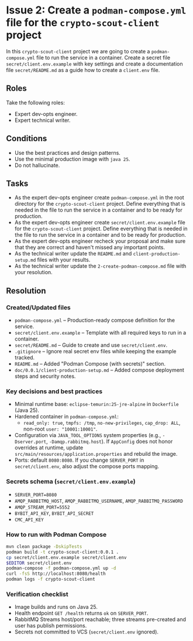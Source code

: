 # Issue 2: Create a `podman-compose.yml` file for the `crypto-scout-client` project

In this `crypto-scout-client` project we are going to create a `podman-compose.yml` file to run the service in a
container. Create a secret file `secret/client.env.example` with key settings and create a documentation file
`secret/README.md` as a guide how to create a `client.env` file.

## Roles

Take the following roles:

- Expert dev-opts engineer.
- Expert technical writer.

## Conditions

- Use the best practices and design patterns.
- Use the minimal production image with `java 25`.
- Do not hallucinate.

## Tasks

- As the expert dev-opts engineer create `podman-compose.yml` in the root directory for the `crypto-scout-client`
  project. Define everything that is needed in the file to run the service in a container and to be ready for production.
- As the expert dev-opts engineer create `secret/client.env.example` file for the `crypto-scout-client` project. 
  Define everything that is needed in the file to run the service in a container and to be ready for production.
- As the expert dev-opts engineer recheck your proposal and make sure that they are correct and haven't missed any
  important points.
- As the technical writer update the `README.md` and `client-production-setup.md` files with your results.
- As the technical writer update the `2-create-podman-compose.md` file with your resolution.

## Resolution

### Created/Updated files

- `podman-compose.yml` – Production-ready compose definition for the service.
- `secret/client.env.example` – Template with all required keys to run in a container.
- `secret/README.md` – Guide to create and use `secret/client.env`.
- `.gitignore` – Ignore real secret env files while keeping the example tracked.
- `README.md` – Added "Podman Compose (with secrets)" section.
- `doc/0.0.1/client-production-setup.md` – Added compose deployment steps and security notes.

### Key decisions and best practices

- Minimal runtime base: `eclipse-temurin:25-jre-alpine` in `Dockerfile` (Java 25).
- Hardened container in `podman-compose.yml`:
    - `read_only: true`, `tmpfs: /tmp`, `no-new-privileges`, `cap_drop: ALL`, non-root `user: "10001:10001"`.
- Configuration via `JAVA_TOOL_OPTIONS` system properties (e.g., `-Dserver.port`, `-Damqp.rabbitmq.host`). If
  `AppConfig` does not honor overrides at runtime, update `src/main/resources/application.properties` and rebuild the
  image.
- Ports: default `8080:8080`. If you change `SERVER_PORT` in `secret/client.env`, also adjust the compose ports mapping.

### Secrets schema (`secret/client.env.example`)

- `SERVER_PORT=8080`
- `AMQP_RABBITMQ_HOST`, `AMQP_RABBITMQ_USERNAME`, `AMQP_RABBITMQ_PASSWORD`
- `AMQP_STREAM_PORT=5552`
- `BYBIT_API_KEY`, `BYBIT_API_SECRET`
- `CMC_API_KEY`

### How to run with Podman Compose

```bash
mvn clean package -DskipTests
podman build -t crypto-scout-client:0.0.1 .
cp secret/client.env.example secret/client.env
$EDITOR secret/client.env
podman-compose -f podman-compose.yml up -d
curl -fsS http://localhost:8080/health
podman logs -f crypto-scout-client
```

### Verification checklist

- Image builds and runs on Java 25.
- Health endpoint `GET /health` returns `ok` on `SERVER_PORT`.
- RabbitMQ Streams host/port reachable; three streams pre-created and user has publish permissions.
- Secrets not committed to VCS (`secret/client.env` ignored).